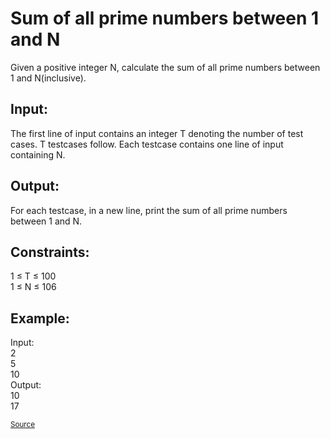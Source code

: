 <h1>Sum of all prime numbers between 1 and N</h1>

<p>Given a positive integer N, calculate the sum of all prime numbers between 1 and N(inclusive).</p>

<h2>Input:</h2>
<p>The first line of input contains an integer T denoting the number of test cases. T testcases follow. Each testcase contains one line of input containing N.</p>

<h2>Output:</h2>
<p>For each testcase, in a new line, print the sum of all prime numbers between 1 and N.</p>

<h2>Constraints:</h2>
<p>1 ≤ T ≤ 100<br>
1 ≤ N ≤ 106</p>

<h2>Example:</h2>
<p>Input:<br>
2<br>
5<br>
10<br>
Output:<br>
10<br>
17</p>

<small><a href="https://practice.geeksforgeeks.org/problems/sum-of-all-prime-numbers-between-1-and-n/0">Source</a></small>